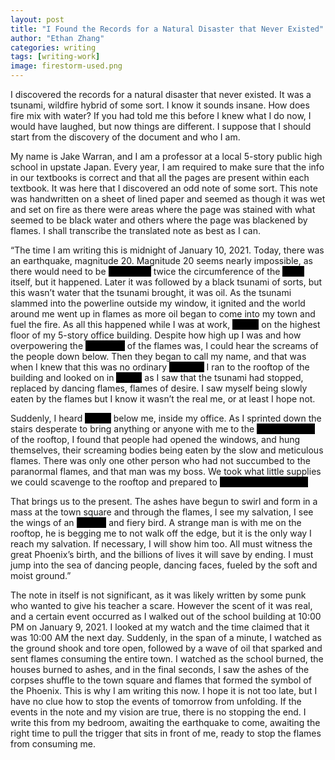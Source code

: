 ```yaml
---
layout: post
title: "I Found the Records for a Natural Disaster that Never Existed"
author: "Ethan Zhang"
categories: writing
tags: [writing-work]
image: firestorm-used.png
---
```


<html>
  <head>
    <title>I Found the Records for a Natural Disaster that Never Existed</title>
  </head>
  <body>
<p>	I discovered the records for a natural disaster that never existed. It was a tsunami, wildfire hybrid of some sort. I know it sounds insane. How does fire mix with water? If you had told me this before I knew what I do now, I would have laughed, but now things are different. I suppose that I should start from the discovery of the document and who I am.</p>
<p>	My name is Jake Warran, and I am a professor at a local 5-story public high school in upstate Japan. Every year, I am required to make sure that the info in our textbooks is correct and that all the pages are present within each textbook. It was here that I discovered an odd note of some sort. This note was handwritten on a sheet of lined paper and seemed as though it was wet and set on fire as there were areas where the page was stained with what seemed to be black water and others where the page was blackened by flames. I shall transcribe the translated note as best as I can.</p>
<p>	“The time I am writing this is midnight of January 10, 2021. Today, there was an earthquake, magnitude 20. Magnitude 20 seems nearly impossible, as there would need to be <mark style="background-color: black;">a fault line</mark> twice the circumference of the <mark style="background-color: black;">Earth</mark> itself, but it happened. Later it was followed by a black tsunami of sorts, but this wasn’t water that the tsunami brought, it was oil. As the tsunami slammed into the powerline outside my window, it ignited and the world around me went up in flames as more oil began to come into my town and fuel the fire. As all this happened while I was at work, <mark style="background-color: black;">luckily</mark> on the highest floor of my 5-story office building. Despite how high up I was and how overpowering the <mark style="background-color: black;">evil laugh</mark> of the flames was, I could hear the screams of the people down below. Then they began to call my name, and that was when I knew that this was no ordinary <mark style="background-color: black;">disaster.</mark> I ran to the rooftop of the building and looked on in <mark style="background-color: black;">horror</mark> as I saw that the tsunami had stopped, replaced by dancing flames, flames of desire. I saw myself being slowly eaten by the flames but I know it wasn’t the real me, or at least I hope not. </p>
<p>Suddenly, I heard <mark style="background-color: black;">crying</mark> below me, inside my office. As I sprinted down the stairs desperate to bring anything or anyone with me to the <mark style="background-color: black;">relative safety</mark> of the rooftop, I found that people had opened the windows, and hung themselves, their screaming bodies being eaten by the slow and meticulous flames. There was only one other person who had not succumbed to the paranormal flames, and that man was my boss. We took what little supplies we could scavenge to the rooftop and prepared to <mark style="background-color: black;">wait out the situation.</mark> </p>
<p>That brings us to the present. The ashes have begun to swirl and form in a mass at the town square and through the flames, I see my salvation, I see the wings of an <mark style="background-color: black;">angelic</mark> and fiery bird. A strange man is with me on the rooftop, he is begging me to not walk off the edge, but it is the only way I reach my salvation. If necessary, I will show him too. All must witness the great Phoenix’s birth, and the billions of lives it will save by ending. I must jump into the sea of dancing people, dancing faces, fueled by the soft and moist ground.”</p>
<p>	The note in itself is not significant, as it was likely written by some punk who wanted to give his teacher a scare. However the scent of it was real, and a certain event occurred as I walked out of the school building at 10:00 PM on January 9, 2021. I looked at my watch and the time claimed that it was 10:00 AM the next day. Suddenly, in the span of a minute, I watched as the ground shook and tore open, followed by a wave of oil that sparked and sent flames consuming the entire town. I watched as the school burned, the houses burned to ashes, and in the final seconds, I saw the ashes of the corpses shuffle to the town square and flames that formed the symbol of the Phoenix. This is why I am writing this now. I hope it is not too late, but I have no clue how to stop the events of tomorrow from unfolding. If the events in the note and my vision are true, there is no stopping the end. I write this from my bedroom, awaiting the earthquake to come, awaiting the right time to pull the trigger that sits in front of me, ready to stop the flames from consuming me. </p>

</body>
</html>
